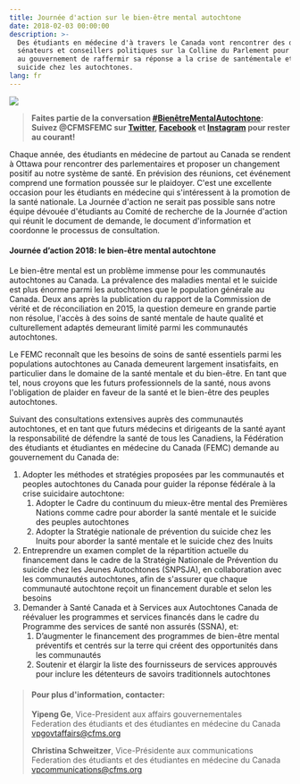 ```yaml
---
title: Journée d'action sur le bien-être mental autochtone
date: 2018-02-03 00:00:00
description: >-
  Des étudiants en médecine d'à travers le Canada vont rencontrer des députés,
  sénateurs et conseillers politiques sur la Colline du Parlement pour demander
  au gouvernement de raffermir sa réponse a la crise de santémentale et de
  suicide chez les autochtones.
lang: fr
---
```


![](/uploads/versions/french-cover-photo-fr-1---x----1921-1081x---.png)

> **Faites partie de la conversation [#Bien&ecirc;treMentalAutochtone](https://twitter.com/search?q=%23Bien%C3%AAtreMentalAutochtone&amp;src=typd): Suivez @CFMSFEMC sur [Twitter](https://twitter.com/CFMSFEMC), [Facebook](https://www.facebook.com/CFMSFEMC/) et [Instagram](https://www.instagram.com/cfmsfemc/) pour rester au courant!**

Chaque ann&eacute;e, des &eacute;tudiants en m&eacute;decine de partout au Canada se rendent &agrave; Ottawa pour rencontrer des parlementaires et proposer un changement positif au notre syst&egrave;me de sant&eacute;. En pr&eacute;vision des r&eacute;unions, cet &eacute;v&eacute;nement comprend une formation pouss&eacute;e sur le plaidoyer. C'est une excellente occasion pour les &eacute;tudiants en m&eacute;decine qui s'int&eacute;ressent &agrave; la promotion de la sant&eacute; nationale. La Journ&eacute;e d'action ne serait pas possible sans notre &eacute;quipe d&eacute;vou&eacute;e d'&eacute;tudiants au Comit&eacute; de recherche de la Journ&eacute;e d'action qui r&eacute;unit le document de demande, le document d'information et coordonne le processus de consultation.

#### Journ&eacute;e d’action 2018: le bien-&ecirc;tre mental autochtone

Le bien-&ecirc;tre mental est un probl&egrave;me immense pour les communaut&eacute;s autochtones au Canada. La pr&eacute;valence des maladies mental et le suicide est plus &eacute;norme parmi les autochtones que le population g&eacute;n&eacute;rale au Canada. Deux ans apr&egrave;s la publication du rapport de la Commission de v&eacute;rit&eacute; et de r&eacute;conciliation en 2015, la question demeure en grande partie non r&eacute;solue, l'acc&egrave;s &agrave; des soins de sant&eacute; mentale de haute qualit&eacute; et culturellement adapt&eacute;s demeurant limit&eacute; parmi les communaut&eacute;s autochtones.

Le FEMC reconna&icirc;t que les besoins de soins de sant&eacute; essentiels parmi les populations autochtones au Canada demeurent largement insatisfaits, en particulier dans le domaine de la sant&eacute; mentale et du bien-&ecirc;tre. En tant que tel, nous croyons que les futurs professionnels de la sant&eacute;, nous avons l'obligation de plaider en faveur de la sant&eacute; et le bien-&ecirc;tre des peuples autochtones.

Suivant des consultations extensives aupr&egrave;s des communaut&eacute;s autochtones, et en tant que futurs m&eacute;decins et dirigeants de la sant&eacute; ayant la responsabilit&eacute; de d&eacute;fendre la sant&eacute; de tous les Canadiens, la F&eacute;d&eacute;ration des &eacute;tudiants et &eacute;tudiantes en m&eacute;decine du Canada (FEMC) demande au gouvernement du Canada de:

1. Adopter les m&eacute;thodes et strat&eacute;gies propos&eacute;es par les communaut&eacute;s et peoples autochtones du Canada pour guider la r&eacute;ponse f&eacute;d&eacute;rale &agrave; la crise suicidaire autochtone:
   1. Adopter le Cadre du continuum du mieux-&ecirc;tre mental des Premi&egrave;res Nations comme cadre pour aborder la sant&eacute; mentale et le suicide des peuples autochtones
   2. Adopter la Strat&eacute;gie nationale de pr&eacute;vention du suicide chez les Inuits pour aborder la sant&eacute; mentale et le suicide chez des Inuits
2. Entreprendre un examen complet de la r&eacute;partition actuelle du financement dans le cadre de la Strat&eacute;gie Nationale de Pr&eacute;vention du suicide chez les Jeunes Autochtones (SNPSJA), en collaboration avec les communaut&eacute;s autochtones, afin de s'assurer que chaque communaut&eacute; autochtone re&ccedil;oit un financement durable et selon les besoins
3. Demander &agrave; Sant&eacute; Canada et &agrave; Services aux Autochtones Canada de r&eacute;&eacute;valuer les programmes et services financ&eacute;s dans le cadre du Programme des services de sant&eacute; non assur&eacute;s (SSNA), et:
   1. D’augmenter le financement des programmes de bien-&ecirc;tre mental pr&eacute;ventifs et centr&eacute;s sur la terre qui cr&eacute;ent des opportunit&eacute;s dans les communaut&eacute;s
   2. Soutenir et &eacute;largir la liste des fournisseurs de services approuv&eacute;s pour inclure les d&eacute;tenteurs de savoirs traditionnels autochtones

> #### Pour plus d'information, contacter:
>
> **Yipeng Ge**, Vice-President aux affairs gouvernementales<br>Federation des &eacute;tudiants et des &eacute;tudiantes en m&eacute;decine du Canada<br>[vpgovtaffairs@cfms.org](javascript:void(location.href='mailto:'+String.fromCharCode(118,112,103,111,118,116,97,102,102,97,105,114,115,64,99,102,109,115,46,111,114,103)))
>
>
> **Christina Schweitzer**, Vice-Pr&eacute;sidente aux communications<br>Federation des &eacute;tudiants et des &eacute;tudiantes en m&eacute;decine du Canada<br>[vpcommunications@cfms.org](javascript:void(location.href='mailto:'+String.fromCharCode(118,112,99,111,109,109,117,110,105,99,97,116,105,111,110,115,64,99,102,109,115,46,111,114,103)))